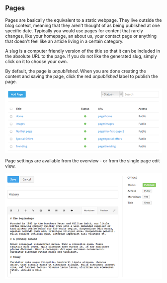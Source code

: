 ## Pages

Pages are basically the equivalent to a static webpage. They live outside the blog context, meaning that they aren't thought of as being published at one specific date. Typically you would use pages for content that rarely changes, like your homepage, an about us, your contact page or anything that doesn't feel like an article living in a certain category.

A slug is a computer friendly version of the title so that it can be included in the absolute URL to the page. If you do not like the generated slug, simply click on it to choose your own.

By default, the page is *unpublished*. When you are done creating the content and saving the page, click the red *unpublished* label to publish the page.

![Pages overview](assets/pages-overview.png)

Page settings are available from the overview - or from the single page edit view.

![Edit a page](assets/pages-edit.png)
